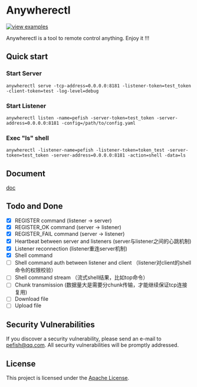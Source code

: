 # Anywherectl

[![view examples](https://img.shields.io/badge/learn%20by-examples-0C8EC5.svg?style=for-the-badge&logo=go)](https://github.com/pefish/anywherectl)

Anywherectl is a tool to remote control anything. Enjoy it !!!

## Quick start

### Start Server

```shell script
anywherectl serve -tcp-address=0.0.0.0:8181 -listener-token=test_token -client-token=test -log-level=debug
```

### Start Listener

```shell script
anywherectl listen -name=pefish -server-token=test_token -server-address=0.0.0.0:8181 -config=/path/to/config.yaml
```

### Exec "ls" shell

```shell script
anywherectl -listener-name=pefish -listener-token=token_test -server-token=test_token -server-address=0.0.0.0:8181 -action=shell -data=ls
```

## Document

[doc](https://godoc.org/github.com/pefish/anywherectl)

## Todo and Done

- [x] REGISTER command (listener -> server)
- [x] REGISTER_OK command (server -> listener)
- [x] REGISTER_FAIL command (server -> listener)
- [x] Heartbeat between server and listeners (server与listener之间的心跳机制)
- [x] Listener reconnection (listener重连server机制)
- [x] Shell command
- [ ] Shell command auth between listener and client （listener对client的shell命令的权限校验）
- [ ] Shell command stream （流式shell结果，比如top命令）
- [ ] Chunk transmission (数据量大是需要分chunk传输，才能继续保证tcp连接复用)
- [ ] Download file
- [ ] Upload file

## Security Vulnerabilities

If you discover a security vulnerability, please send an e-mail to [pefish@qq.com](mailto:pefish@qq.com). All security vulnerabilities will be promptly addressed.

## License

This project is licensed under the [Apache License](LICENSE).



